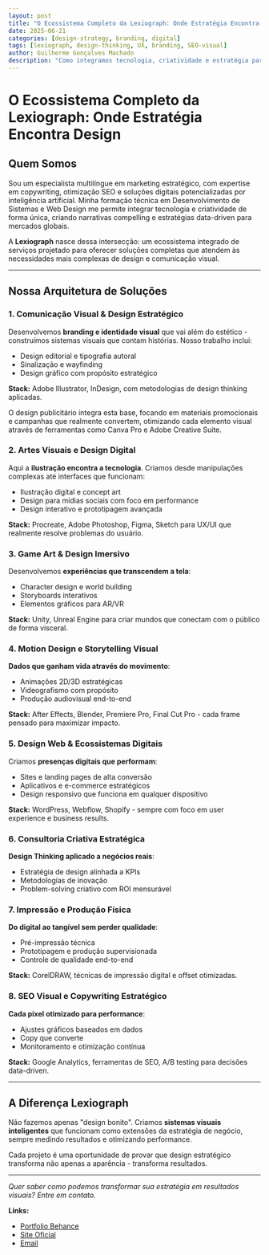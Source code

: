 ```yaml
---
layout: post
title: "O Ecossistema Completo da Lexiograph: Onde Estratégia Encontra Design"
date: 2025-06-21
categories: [design-strategy, branding, digital]
tags: [lexiograph, design-thinking, UX, branding, SEO-visual]
author: Guilherme Gonçalves Machado
description: "Como integramos tecnologia, criatividade e estratégia para criar soluções de design que realmente transformam negócios"
---
```


# O Ecossistema Completo da Lexiograph: Onde Estratégia Encontra Design

## Quem Somos

Sou um especialista multilíngue em marketing estratégico, com expertise em copywriting, otimização SEO e soluções digitais potencializadas por inteligência artificial. Minha formação técnica em Desenvolvimento de Sistemas e Web Design me permite integrar tecnologia e criatividade de forma única, criando narrativas compelling e estratégias data-driven para mercados globais.

A **Lexiograph** nasce dessa intersecção: um ecossistema integrado de serviços projetado para oferecer soluções completas que atendem às necessidades mais complexas de design e comunicação visual.

---

## Nossa Arquitetura de Soluções

### 1. **Comunicação Visual & Design Estratégico**

Desenvolvemos **branding e identidade visual** que vai além do estético - construímos sistemas visuais que contam histórias. Nosso trabalho inclui:

- Design editorial e tipografia autoral
- Sinalização e wayfinding
- Design gráfico com propósito estratégico

**Stack:** Adobe Illustrator, InDesign, com metodologias de design thinking aplicadas.

O design publicitário integra esta base, focando em materiais promocionais e campanhas que realmente convertem, otimizando cada elemento visual através de ferramentas como Canva Pro e Adobe Creative Suite.

### 2. **Artes Visuais e Design Digital**

Aqui a **ilustração encontra a tecnologia**. Criamos desde manipulações complexas até interfaces que funcionam:

- Ilustração digital e concept art
- Design para mídias sociais com foco em performance
- Design interativo e prototipagem avançada

**Stack:** Procreate, Adobe Photoshop, Figma, Sketch para UX/UI que realmente resolve problemas do usuário.

### 3. **Game Art & Design Imersivo**

Desenvolvemos **experiências que transcendem a tela**:

- Character design e world building
- Storyboards interativos
- Elementos gráficos para AR/VR

**Stack:** Unity, Unreal Engine para criar mundos que conectam com o público de forma visceral.

### 4. **Motion Design e Storytelling Visual**

**Dados que ganham vida através do movimento**:

- Animações 2D/3D estratégicas
- Videografismo com propósito
- Produção audiovisual end-to-end

**Stack:** After Effects, Blender, Premiere Pro, Final Cut Pro - cada frame pensado para maximizar impacto.

### 5. **Design Web & Ecossistemas Digitais**

Criamos **presenças digitais que performam**:

- Sites e landing pages de alta conversão
- Aplicativos e e-commerce estratégicos  
- Design responsivo que funciona em qualquer dispositivo

**Stack:** WordPress, Webflow, Shopify - sempre com foco em user experience e business results.

### 6. **Consultoria Criativa Estratégica**

**Design Thinking aplicado a negócios reais**:

- Estratégia de design alinhada a KPIs
- Metodologias de inovação
- Problem-solving criativo com ROI mensurável

### 7. **Impressão e Produção Física**

**Do digital ao tangível sem perder qualidade**:

- Pré-impressão técnica
- Prototipagem e produção supervisionada
- Controle de qualidade end-to-end

**Stack:** CorelDRAW, técnicas de impressão digital e offset otimizadas.

### 8. **SEO Visual e Copywriting Estratégico**

**Cada pixel otimizado para performance**:

- Ajustes gráficos baseados em dados
- Copy que converte
- Monitoramento e otimização contínua

**Stack:** Google Analytics, ferramentas de SEO, A/B testing para decisões data-driven.

---

## A Diferença Lexiograph

Não fazemos apenas "design bonito". Criamos **sistemas visuais inteligentes** que funcionam como extensões da estratégia de negócio, sempre medindo resultados e otimizando performance.

Cada projeto é uma oportunidade de provar que design estratégico transforma não apenas a aparência - transforma resultados.

---

*Quer saber como podemos transformar sua estratégia em resultados visuais? Entre em contato.*

**Links:**
- [Portfolio Behance](https://www.behance.net/lexiograph/)
- [Site Oficial](https://lexiograph-design.shop/)
- [Email](mailto:lexiograph@gmail.com)
